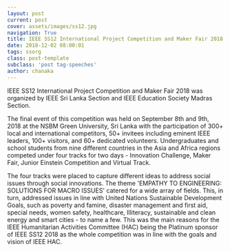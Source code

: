 ```yaml
---
layout: post
current: post
cover: assets/images/ss12.jpg
navigation: True
title: IEEE SS12 International Project Competition and Maker Fair 2018
date: 2018-12-02 08:00:01
tags: ssorg
class: post-template
subclass: 'post tag-speeches'
author: chanaka
---
```


IEEE SS12 International Project Competition and Maker Fair 2018 was organized by IEEE Sri Lanka Section and IEEE Education Society Madras Section. 

The final event of this competition was held on September 8th and 9th, 2018 at the NSBM Green University, Sri Lanka with the participation of 300+ local and international competitors, 50+ invitees including eminent IEEE leaders, 100+ visitors, and 60+ dedicated volunteers. Undergraduates and school students from nine different countries in the Asia and Africa regions competed under four tracks for two days - Innovation Challenge, Maker Fair, Junior Einstein Competition and Virtual Track.

The four tracks were placed to capture different ideas to address social issues through social innovations. The theme 'EMPATHY TO ENGINEERING: SOLUTIONS FOR MACRO ISSUES' catered for a wide array of fields. This, in turn, addressed issues in line with United Nations Sustainable Development Goals, such as poverty and famine, disaster management and first aid, special needs, women safety, healthcare, Illiteracy, sustainable and clean energy and smart cities - to name a few. This was the main reasons for the IEEE Humanitarian Activities Committee (HAC) being the Platinum sponsor of IEEE SS12 2018 as the whole competition was in line with the goals and vision of IEEE HAC.
